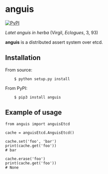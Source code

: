 # anguis

[![PyPI](https://img.shields.io/pypi/v/anguis.svg)](https://pypi.org/project/anguis/)

*Latet anguis in herba* (Virgil, *Eclogues*, 3, 93)

**anguis** is a distributed assert system over etcd.


## Installation

From source:

        $ python setup.py install

From PyPI:

        $ pip3 install anguis


## Example of usage

```
from anguis import anguisEtcd

cache = anguisEtcd.AnguisEtcd()

cache.set('foo', 'bar')
print(cache.get('foo'))
# bar

cache.erase('foo')
print(cache.get('foo'))
# None
```
